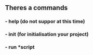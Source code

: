 ## Theres a commands
### - help (do not suppor at this time)
### - init (for initialisation your project)
### - run *script
